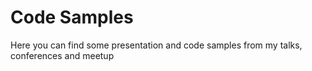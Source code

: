 # Code Samples

Here you can find some presentation and code samples from my talks, conferences and meetup 
